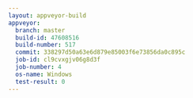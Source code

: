 ```yaml
---
layout: appveyor-build
appveyor:
  branch: master
  build-id: 47608516
  build-number: 517
  commit: 338297d50a63e6d879e85003f6e73856da0c895c
  job-id: cl9cvxgjv06g8d3f
  job-number: 4
  os-name: Windows
  test-result: 0
---
```

